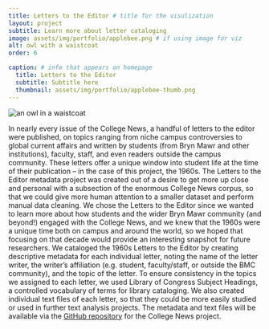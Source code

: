 ```yaml
---
title: Letters to the Editor # title for the visulization
layout: project
subtitle: Learn more about letter cataloging
image: assets/img/portfolio/applebee.png # if using image for viz
alt: owl with a waistcoat
order: 6

caption: # info that appears on homepage
  title: Letters to the Editor
  subtitle: Subtitle here
  thumbnail: assets/img/portfolio/applebee-thumb.png 
---
```


<img class="img-fluid d-block mx-auto" src="{{ site.baseurl }}/assets/img/portfolio/applebee.png" alt="an owl in a waistcoat">

<!--  
Insert your description for the project below.
--> 
In nearly every issue of the College News, a handful of letters to the editor were published, on topics ranging from niche campus controversies to global current affairs and written by students (from Bryn Mawr and other institutions), faculty, staff, and even readers outside the campus community. These letters offer a unique window into student life at the time of their publication – in the case of this project, the 1960s. The Letters to the Editor metadata project was created out of a desire to get more up close and personal with a subsection of the enormous College News corpus, so that we could give more human attention to a smaller dataset and perform manual data cleaning. We chose the Letters to the Editor since we wanted to learn more about how students and the wider Bryn Mawr community (and beyond!) engaged with the College News, and we knew that the 1960s were a unique time both on campus and around the world, so we hoped that focusing on that decade would provide an interesting snapshot for future researchers. 
We cataloged the 1960s Letters to the Editor by creating descriptive metadata for each individual letter, noting the name of the letter writer, the writer’s affiliation (e.g. student, faculty/staff, or outside the BMC community), and the topic of the letter. To ensure consistency in the topics we assigned to each letter, we used Library of Congress Subject Headings, a controlled vocabulary of terms for library cataloging. We also created individual text files of each letter, so that they could be more easily studied or used in further text analysis projects. The metadata and text files will be available via the [GitHub repository](https://github.com/digbmc/college-news) for the College News project.
